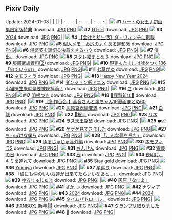 ## Pixiv Daily
Update: 2024-01-08
|      |      |      |
| :----: | :----: | :----: |
|![](https://pixiv.microyu.workers.dev/c/240x480/img-master/img/2024/01/06/00/01/07/114914631_p0_master1200.jpg) **#1** [ハートの女王 / 初画集限定版特典](https://www.pixiv.net/artworks/114914631) download: [JPG](https://pixiv.microyu.workers.dev/img-original/img/2024/01/06/00/01/07/114914631_p0.jpg) [PNG](https://pixiv.microyu.workers.dev/img-original/img/2024/01/06/00/01/07/114914631_p0.png)|![](https://pixiv.microyu.workers.dev/c/240x480/img-master/img/2024/01/06/01/57/00/114918261_p0_master1200.jpg) **#2** [⛩⛩⛩](https://www.pixiv.net/artworks/114918261) download: [JPG](https://pixiv.microyu.workers.dev/img-original/img/2024/01/06/01/57/00/114918261_p0.jpg) [PNG](https://pixiv.microyu.workers.dev/img-original/img/2024/01/06/01/57/00/114918261_p0.png)|![](https://pixiv.microyu.workers.dev/c/240x480/img-master/img/2024/01/06/00/03/42/114914579_p0_master1200.jpg) **#3** [2024](https://www.pixiv.net/artworks/114914579) download: [JPG](https://pixiv.microyu.workers.dev/img-original/img/2024/01/06/00/03/42/114914579_p0.jpg) [PNG](https://pixiv.microyu.workers.dev/img-original/img/2024/01/06/00/03/42/114914579_p0.png)|
|![](https://pixiv.microyu.workers.dev/c/240x480/img-master/img/2024/01/06/13/08/34/114928026_p0_master1200.jpg) **#4** [【会社と私生活】ダ・ヴィンチに掲載](https://www.pixiv.net/artworks/114928026) download: [JPG](https://pixiv.microyu.workers.dev/img-original/img/2024/01/06/13/08/34/114928026_p0.jpg) [PNG](https://pixiv.microyu.workers.dev/img-original/img/2024/01/06/13/08/34/114928026_p0.png)|![](https://pixiv.microyu.workers.dev/c/240x480/img-master/img/2024/01/06/07/00/03/114922246_p0_master1200.jpg) **#5** [個人メモ：お尻のよくある違和感](https://www.pixiv.net/artworks/114922246) download: [JPG](https://pixiv.microyu.workers.dev/img-original/img/2024/01/06/07/00/03/114922246_p0.jpg) [PNG](https://pixiv.microyu.workers.dev/img-original/img/2024/01/06/07/00/03/114922246_p0.png)|![](https://pixiv.microyu.workers.dev/c/240x480/img-master/img/2024/01/06/00/24/09/114915699_p0_master1200.jpg) **#6** [湯婆婆を裏切る決意をするハク](https://www.pixiv.net/artworks/114915699) download: [JPG](https://pixiv.microyu.workers.dev/img-original/img/2024/01/06/00/24/09/114915699_p0.jpg) [PNG](https://pixiv.microyu.workers.dev/img-original/img/2024/01/06/00/24/09/114915699_p0.png)|
|![](https://pixiv.microyu.workers.dev/c/240x480/img-master/img/2024/01/06/00/18/11/114915484_p0_master1200.jpg) **#7** [演出。](https://www.pixiv.net/artworks/114915484) download: [JPG](https://pixiv.microyu.workers.dev/img-original/img/2024/01/06/00/18/11/114915484_p0.jpg) [PNG](https://pixiv.microyu.workers.dev/img-original/img/2024/01/06/00/18/11/114915484_p0.png)|![](https://pixiv.microyu.workers.dev/c/240x480/img-master/img/2024/01/06/17/34/41/114933464_p0_master1200.jpg) **#8** [スタレ絵まとめ３](https://www.pixiv.net/artworks/114933464) download: [JPG](https://pixiv.microyu.workers.dev/img-original/img/2024/01/06/17/34/41/114933464_p0.jpg) [PNG](https://pixiv.microyu.workers.dev/img-original/img/2024/01/06/17/34/41/114933464_p0.png)|![](https://pixiv.microyu.workers.dev/c/240x480/img-master/img/2024/01/07/00/00/32/114946342_p0_master1200.jpg) **#9** [服部武雄資料②](https://www.pixiv.net/artworks/114946342) download: [JPG](https://pixiv.microyu.workers.dev/img-original/img/2024/01/07/00/00/32/114946342_p0.jpg) [PNG](https://pixiv.microyu.workers.dev/img-original/img/2024/01/07/00/00/32/114946342_p0.png)|
|![](https://pixiv.microyu.workers.dev/c/240x480/img-master/img/2024/01/07/18/00/04/114966982_p0_master1200.jpg) **#10** [現実もたまには嘘をつく186「何でいるの」](https://www.pixiv.net/artworks/114966982) download: [JPG](https://pixiv.microyu.workers.dev/img-original/img/2024/01/07/18/00/04/114966982_p0.jpg) [PNG](https://pixiv.microyu.workers.dev/img-original/img/2024/01/07/18/00/04/114966982_p0.png)|![](https://pixiv.microyu.workers.dev/c/240x480/img-master/img/2024/01/07/20/30/00/114971553_p0_master1200.jpg) **#11** [七草がゆ](https://www.pixiv.net/artworks/114971553) download: [JPG](https://pixiv.microyu.workers.dev/img-original/img/2024/01/07/20/30/00/114971553_p0.jpg) [PNG](https://pixiv.microyu.workers.dev/img-original/img/2024/01/07/20/30/00/114971553_p0.png)|![](https://pixiv.microyu.workers.dev/c/240x480/img-master/img/2024/01/06/18/00/02/114934269_p0_master1200.jpg) **#12** [ネモフィラ](https://www.pixiv.net/artworks/114934269) download: [JPG](https://pixiv.microyu.workers.dev/img-original/img/2024/01/06/18/00/02/114934269_p0.jpg) [PNG](https://pixiv.microyu.workers.dev/img-original/img/2024/01/06/18/00/02/114934269_p0.png)|
|![](https://pixiv.microyu.workers.dev/c/240x480/img-master/img/2024/01/06/00/19/15/114915519_p0_master1200.jpg) **#13** [Happy New Year 2024](https://www.pixiv.net/artworks/114915519) download: [JPG](https://pixiv.microyu.workers.dev/img-original/img/2024/01/06/00/19/15/114915519_p0.jpg) [PNG](https://pixiv.microyu.workers.dev/img-original/img/2024/01/06/00/19/15/114915519_p0.png)|![](https://pixiv.microyu.workers.dev/c/240x480/img-master/img/2024/01/06/15/01/28/114930235_p0_master1200.jpg) **#14** [ダンジョン飯アニメ](https://www.pixiv.net/artworks/114930235) download: [JPG](https://pixiv.microyu.workers.dev/img-original/img/2024/01/06/15/01/28/114930235_p0.jpg) [PNG](https://pixiv.microyu.workers.dev/img-original/img/2024/01/06/15/01/28/114930235_p0.png)|![](https://pixiv.microyu.workers.dev/c/240x480/img-master/img/2024/01/06/00/35/25/114916104_p0_master1200.jpg) **#15** [小猫咪生来就是要被吃掉滴！](https://www.pixiv.net/artworks/114916104) download: [JPG](https://pixiv.microyu.workers.dev/img-original/img/2024/01/06/00/35/25/114916104_p0.jpg) [PNG](https://pixiv.microyu.workers.dev/img-original/img/2024/01/06/00/35/25/114916104_p0.png)|
|![](https://pixiv.microyu.workers.dev/c/240x480/img-master/img/2024/01/06/11/02/39/114925600_p0_master1200.jpg) **#16** [さ](https://www.pixiv.net/artworks/114925600) download: [JPG](https://pixiv.microyu.workers.dev/img-original/img/2024/01/06/11/02/39/114925600_p0.jpg) [PNG](https://pixiv.microyu.workers.dev/img-original/img/2024/01/06/11/02/39/114925600_p0.png)|![](https://pixiv.microyu.workers.dev/c/240x480/img-master/img/2024/01/06/17/05/04/114932867_p0_master1200.jpg) **#17** [羽根つき](https://www.pixiv.net/artworks/114932867) download: [JPG](https://pixiv.microyu.workers.dev/img-original/img/2024/01/06/17/05/04/114932867_p0.jpg) [PNG](https://pixiv.microyu.workers.dev/img-original/img/2024/01/06/17/05/04/114932867_p0.png)|![](https://pixiv.microyu.workers.dev/c/240x480/img-master/img/2024/01/06/08/00/02/114922913_p0_master1200.jpg) **#18** [🎍謹賀新年🎍](https://www.pixiv.net/artworks/114922913) download: [JPG](https://pixiv.microyu.workers.dev/img-original/img/2024/01/06/08/00/02/114922913_p0.jpg) [PNG](https://pixiv.microyu.workers.dev/img-original/img/2024/01/06/08/00/02/114922913_p0.png)|
|![](https://pixiv.microyu.workers.dev/c/240x480/img-master/img/2024/01/06/00/02/53/114914804_p0_master1200.jpg) **#19** [【創作百合 】高音さんと嵐ちゃん1P漫画まとめ60](https://www.pixiv.net/artworks/114914804) download: [JPG](https://pixiv.microyu.workers.dev/img-original/img/2024/01/06/00/02/53/114914804_p0.jpg) [PNG](https://pixiv.microyu.workers.dev/img-original/img/2024/01/06/00/02/53/114914804_p0.png)|![](https://pixiv.microyu.workers.dev/c/240x480/img-master/img/2024/01/07/12/00/25/114958749_p0_master1200.jpg) **#20** [灰原哀表情変遷](https://www.pixiv.net/artworks/114958749) download: [JPG](https://pixiv.microyu.workers.dev/img-original/img/2024/01/07/12/00/25/114958749_p0.jpg) [PNG](https://pixiv.microyu.workers.dev/img-original/img/2024/01/07/12/00/25/114958749_p0.png)|![](https://pixiv.microyu.workers.dev/c/240x480/img-master/img/2024/01/06/04/03/22/114920227_p0_master1200.jpg) **#21** [白龍](https://www.pixiv.net/artworks/114920227) download: [JPG](https://pixiv.microyu.workers.dev/img-original/img/2024/01/06/04/03/22/114920227_p0.jpg) [PNG](https://pixiv.microyu.workers.dev/img-original/img/2024/01/06/04/03/22/114920227_p0.png)|
|![](https://pixiv.microyu.workers.dev/c/240x480/img-master/img/2024/01/06/17/43/28/114933827_p0_master1200.jpg) **#22** [🌟祝☺︎](https://www.pixiv.net/artworks/114933827) download: [JPG](https://pixiv.microyu.workers.dev/img-original/img/2024/01/06/17/43/28/114933827_p0.jpg) [PNG](https://pixiv.microyu.workers.dev/img-original/img/2024/01/06/17/43/28/114933827_p0.png)|![](https://pixiv.microyu.workers.dev/c/240x480/img-master/img/2024/01/06/14/53/25/114930063_p0_master1200.jpg) **#23** [リネ](https://www.pixiv.net/artworks/114930063) download: [JPG](https://pixiv.microyu.workers.dev/img-original/img/2024/01/06/14/53/25/114930063_p0.jpg) [PNG](https://pixiv.microyu.workers.dev/img-original/img/2024/01/06/14/53/25/114930063_p0.png)|![](https://pixiv.microyu.workers.dev/c/240x480/img-master/img/2024/01/06/13/50/37/114928824_p0_master1200.jpg) **#24** [ラス天王撃破](https://www.pixiv.net/artworks/114928824) download: [JPG](https://pixiv.microyu.workers.dev/img-original/img/2024/01/06/13/50/37/114928824_p0.jpg) [PNG](https://pixiv.microyu.workers.dev/img-original/img/2024/01/06/13/50/37/114928824_p0.png)|
|![](https://pixiv.microyu.workers.dev/c/240x480/img-master/img/2024/01/06/00/17/49/114915465_p0_master1200.jpg) **#25** [❤️‍🩹](https://www.pixiv.net/artworks/114915465) download: [JPG](https://pixiv.microyu.workers.dev/img-original/img/2024/01/06/00/17/49/114915465_p0.jpg) [PNG](https://pixiv.microyu.workers.dev/img-original/img/2024/01/06/00/17/49/114915465_p0.png)|![](https://pixiv.microyu.workers.dev/c/240x480/img-master/img/2024/01/07/00/03/04/114946630_p0_master1200.jpg) **#26** [ゲゲゲ見てきました](https://www.pixiv.net/artworks/114946630) download: [JPG](https://pixiv.microyu.workers.dev/img-original/img/2024/01/07/00/03/04/114946630_p0.jpg) [PNG](https://pixiv.microyu.workers.dev/img-original/img/2024/01/07/00/03/04/114946630_p0.png)|![](https://pixiv.microyu.workers.dev/c/240x480/img-master/img/2024/01/06/06/41/19/114922007_p0_master1200.jpg) **#27** [ちっぽけな僕ら](https://www.pixiv.net/artworks/114922007) download: [JPG](https://pixiv.microyu.workers.dev/img-original/img/2024/01/06/06/41/19/114922007_p0.jpg) [PNG](https://pixiv.microyu.workers.dev/img-original/img/2024/01/06/06/41/19/114922007_p0.png)|
|![](https://pixiv.microyu.workers.dev/c/240x480/img-master/img/2024/01/06/18/36/24/114935388_p0_master1200.jpg) **#28** [「こんな夢を見た」](https://www.pixiv.net/artworks/114935388) download: [JPG](https://pixiv.microyu.workers.dev/img-original/img/2024/01/06/18/36/24/114935388_p0.jpg) [PNG](https://pixiv.microyu.workers.dev/img-original/img/2024/01/06/18/36/24/114935388_p0.png)|![](https://pixiv.microyu.workers.dev/c/240x480/img-master/img/2024/01/07/20/59/06/114972492_p0_master1200.jpg) **#29** [ゆるじゅじゅ番外編](https://www.pixiv.net/artworks/114972492) download: [JPG](https://pixiv.microyu.workers.dev/img-original/img/2024/01/07/20/59/06/114972492_p0.jpg) [PNG](https://pixiv.microyu.workers.dev/img-original/img/2024/01/07/20/59/06/114972492_p0.png)|![](https://pixiv.microyu.workers.dev/c/240x480/img-master/img/2024/01/07/18/00/00/114966968_p0_master1200.jpg) **#30** [ネモフィラ2](https://www.pixiv.net/artworks/114966968) download: [JPG](https://pixiv.microyu.workers.dev/img-original/img/2024/01/07/18/00/00/114966968_p0.jpg) [PNG](https://pixiv.microyu.workers.dev/img-original/img/2024/01/07/18/00/00/114966968_p0.png)|
|![](https://pixiv.microyu.workers.dev/c/240x480/img-master/img/2024/01/06/21/33/11/114941012_p0_master1200.jpg) **#31** [おんせん](https://www.pixiv.net/artworks/114941012) download: [JPG](https://pixiv.microyu.workers.dev/img-original/img/2024/01/06/21/33/11/114941012_p0.jpg) [PNG](https://pixiv.microyu.workers.dev/img-original/img/2024/01/06/21/33/11/114941012_p0.png)|![](https://pixiv.microyu.workers.dev/c/240x480/img-master/img/2024/01/06/01/12/04/114917215_p0_master1200.jpg) **#32** [霊夢の日](https://www.pixiv.net/artworks/114917215) download: [JPG](https://pixiv.microyu.workers.dev/img-original/img/2024/01/06/01/12/04/114917215_p0.jpg) [PNG](https://pixiv.microyu.workers.dev/img-original/img/2024/01/06/01/12/04/114917215_p0.png)|![](https://pixiv.microyu.workers.dev/c/240x480/img-master/img/2024/01/06/00/28/55/114915874_p0_master1200.jpg) **#33** [辰](https://www.pixiv.net/artworks/114915874) download: [JPG](https://pixiv.microyu.workers.dev/img-original/img/2024/01/06/00/28/55/114915874_p0.jpg) [PNG](https://pixiv.microyu.workers.dev/img-original/img/2024/01/06/00/28/55/114915874_p0.png)|
|![](https://pixiv.microyu.workers.dev/c/240x480/img-master/img/2024/01/07/00/42/38/114948196_p0_master1200.jpg) **#34** [夜明け、キミを連れて](https://www.pixiv.net/artworks/114948196) download: [JPG](https://pixiv.microyu.workers.dev/img-original/img/2024/01/07/00/42/38/114948196_p0.jpg) [PNG](https://pixiv.microyu.workers.dev/img-original/img/2024/01/07/00/42/38/114948196_p0.png)|![](https://pixiv.microyu.workers.dev/c/240x480/img-master/img/2024/01/07/00/00/03/114946214_p0_master1200.jpg) **#35** [Stay gold](https://www.pixiv.net/artworks/114946214) download: [JPG](https://pixiv.microyu.workers.dev/img-original/img/2024/01/07/00/00/03/114946214_p0.jpg) [PNG](https://pixiv.microyu.workers.dev/img-original/img/2024/01/07/00/00/03/114946214_p0.png)|![](https://pixiv.microyu.workers.dev/c/240x480/img-master/img/2024/01/07/13/56/24/114961117_p0_master1200.jpg) **#36** [Yoimiya](https://www.pixiv.net/artworks/114961117) download: [JPG](https://pixiv.microyu.workers.dev/img-original/img/2024/01/07/13/56/24/114961117_p0.jpg) [PNG](https://pixiv.microyu.workers.dev/img-original/img/2024/01/07/13/56/24/114961117_p0.png)|
|![](https://pixiv.microyu.workers.dev/c/240x480/img-master/img/2024/01/07/19/20/13/114969359_p0_master1200.jpg) **#37** [星巡り](https://www.pixiv.net/artworks/114969359) download: [JPG](https://pixiv.microyu.workers.dev/img-original/img/2024/01/07/19/20/13/114969359_p0.jpg) [PNG](https://pixiv.microyu.workers.dev/img-original/img/2024/01/07/19/20/13/114969359_p0.png)|![](https://pixiv.microyu.workers.dev/c/240x480/img-master/img/2024/01/06/18/49/08/114935728_p0_master1200.jpg) **#38** [「彼にも仲のいい友達が出来てたらいいなあと…」](https://www.pixiv.net/artworks/114935728) download: [JPG](https://pixiv.microyu.workers.dev/img-original/img/2024/01/06/18/49/08/114935728_p0.jpg) [PNG](https://pixiv.microyu.workers.dev/img-original/img/2024/01/06/18/49/08/114935728_p0.png)|![](https://pixiv.microyu.workers.dev/c/240x480/img-master/img/2024/01/07/20/46/42/114972081_p0_master1200.jpg) **#39** [ゆるじゅじゅ⑬](https://www.pixiv.net/artworks/114972081) download: [JPG](https://pixiv.microyu.workers.dev/img-original/img/2024/01/07/20/46/42/114972081_p0.jpg) [PNG](https://pixiv.microyu.workers.dev/img-original/img/2024/01/07/20/46/42/114972081_p0.png)|
|![](https://pixiv.microyu.workers.dev/c/240x480/img-master/img/2024/01/06/13/06/34/114926661_p0_master1200.jpg) **#40** [灰原「なによ」](https://www.pixiv.net/artworks/114926661) download: [JPG](https://pixiv.microyu.workers.dev/img-original/img/2024/01/06/13/06/34/114926661_p0.jpg) [PNG](https://pixiv.microyu.workers.dev/img-original/img/2024/01/06/13/06/34/114926661_p0.png)|![](https://pixiv.microyu.workers.dev/c/240x480/img-master/img/2024/01/06/13/12/21/114928079_p0_master1200.jpg) **#41** [ばか…ｯ](https://www.pixiv.net/artworks/114928079) download: [JPG](https://pixiv.microyu.workers.dev/img-original/img/2024/01/06/13/12/21/114928079_p0.jpg) [PNG](https://pixiv.microyu.workers.dev/img-original/img/2024/01/06/13/12/21/114928079_p0.png)|![](https://pixiv.microyu.workers.dev/c/240x480/img-master/img/2024/01/06/11/10/55/114915340_p0_master1200.jpg) **#42** [ナヴィア](https://www.pixiv.net/artworks/114915340) download: [JPG](https://pixiv.microyu.workers.dev/img-original/img/2024/01/06/11/10/55/114915340_p0.jpg) [PNG](https://pixiv.microyu.workers.dev/img-original/img/2024/01/06/11/10/55/114915340_p0.png)|
|![](https://pixiv.microyu.workers.dev/c/240x480/img-master/img/2024/01/06/10/39/35/114925180_p0_master1200.jpg) **#43** [2024](https://www.pixiv.net/artworks/114925180) download: [JPG](https://pixiv.microyu.workers.dev/img-original/img/2024/01/06/10/39/35/114925180_p0.jpg) [PNG](https://pixiv.microyu.workers.dev/img-original/img/2024/01/06/10/39/35/114925180_p0.png)|![](https://pixiv.microyu.workers.dev/c/240x480/img-master/img/2024/01/07/00/00/16/114946287_p0_master1200.jpg) **#44** [2024](https://www.pixiv.net/artworks/114946287) download: [JPG](https://pixiv.microyu.workers.dev/img-original/img/2024/01/07/00/00/16/114946287_p0.jpg) [PNG](https://pixiv.microyu.workers.dev/img-original/img/2024/01/07/00/00/16/114946287_p0.png)|![](https://pixiv.microyu.workers.dev/c/240x480/img-master/img/2024/01/07/02/13/44/114950319_p0_master1200.jpg) **#45** [タイムパトロール。](https://www.pixiv.net/artworks/114950319) download: [JPG](https://pixiv.microyu.workers.dev/img-original/img/2024/01/07/02/13/44/114950319_p0.jpg) [PNG](https://pixiv.microyu.workers.dev/img-original/img/2024/01/07/02/13/44/114950319_p0.png)|
|![](https://pixiv.microyu.workers.dev/c/240x480/img-master/img/2024/01/06/08/13/06/114922477_p0_master1200.jpg) **#46** [[FANBOX] 新年🐉💖](https://www.pixiv.net/artworks/114922477) download: [JPG](https://pixiv.microyu.workers.dev/img-original/img/2024/01/06/08/13/06/114922477_p0.jpg) [PNG](https://pixiv.microyu.workers.dev/img-original/img/2024/01/06/08/13/06/114922477_p0.png)|![](https://pixiv.microyu.workers.dev/c/240x480/img-master/img/2024/01/07/00/03/40/114946678_p0_master1200.jpg) **#47** [グランプリ取りました](https://www.pixiv.net/artworks/114946678) download: [JPG](https://pixiv.microyu.workers.dev/img-original/img/2024/01/07/00/03/40/114946678_p0.jpg) [PNG](https://pixiv.microyu.workers.dev/img-original/img/2024/01/07/00/03/40/114946678_p0.png)|![](https://pixiv.microyu.workers.dev/c/240x480/img-master/img/2024/01/06/02/34/28/114918961_p0_master1200.jpg) **#48** [🐉](https://www.pixiv.net/artworks/114918961) download: [JPG](https://pixiv.microyu.workers.dev/img-original/img/2024/01/06/02/34/28/114918961_p0.jpg) [PNG](https://pixiv.microyu.workers.dev/img-original/img/2024/01/06/02/34/28/114918961_p0.png)|
